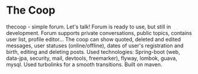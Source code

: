 # The Coop
thecoop - simple forum. Let's talk!
Forum is ready to use, but still in development. Forum supports private conversations, public topics, contains user list, profile editor...
The coop can show quoted, deleted and edited messages, user statuses (online/offline), dates of user's registration and birth, editing and deleting posts.
Used technologies: Spring-boot (web, data-jpa, security, mail, devtools, freemarker), flyway, lombok, guava, mysql. Used turbolinks for a smooth transitions. Built on maven.